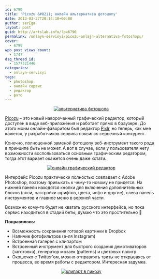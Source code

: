 ```yaml
---
id: 6790
title: 'Picozu &#8211; онлайн альтернатива фотошопу'
date: 2013-03-27T20:14:10+00:00
author: serEga
layout: post
guid: http://artslab.info/?p=6790
permalink: /onlayn-servisyi/picozu-onlajn-alternativa-fotoshopu/
cover:
  - 6799
wpb_post_views_count:
  - 1747
dsq_thread_id:
  - 1577321446
categories:
  - onlayn-servisyi
tags:
  - photoshop
  - онлайн сервис
  - редактор
  - фото
---
```

<center>
  <a href="{{site.img_cdn}}/onlain_redaktor.jpg"><img src="{{site.img_cdn}}/onlain_redaktor-300x153.jpg" alt="альтернатива фотошопа" class="aligncenter size-medium wp-image-6796" srcset="{{site.img_cdn}}/onlain_redaktor-300x153.jpg 300w, {{site.img_cdn}}/onlain_redaktor-1024x525.jpg 1024w, {{site.img_cdn}}/onlain_redaktor.jpg 1134w" sizes="(max-width: 300px) 100vw, 300px" /></a>
</center>

[Picozu](http://www.picozu.com/editor) &#8211; это новый навороченный графический редактор, который доступен в виде веб-приложения и работает прямо в браузере. До этого моим онлайн-фаворитом был редактор [Pixlr](http://artslab.info/podborki/onlayn-redaktoryi-fotografiy/ "Онлайн редакторы фотографий"), но теперь, как мне кажется, у разработчиков сервиса появился серьезный конкурент.

<!--more-->

Конечно, полноценной заменой фотошопу веб-инструмент такого рода в принципе быть не может. А вот в случае, если у пользователя нету возможности воспользоваться основным графическим редатором, тогда этот вариант окажется очень даже кстати.

<center>
  <a href="{{site.img_cdn}}/picozu_editor.jpg"><img src="{{site.img_cdn}}/picozu_editor-300x211.jpg" alt="онлайн графический редактор" class="aligncenter size-medium wp-image-6791" srcset="{{site.img_cdn}}/picozu_editor-300x211.jpg 300w, {{site.img_cdn}}/picozu_editor.jpg 896w" sizes="(max-width: 300px) 100vw, 300px" /></a>
</center>

Интерфейс Picozu практически полностью совпадает с Adobe Photoshop, поэтому привыкать к чему-то новому не придется. На нижней панели находятся кнопки для включения дополнительных блоков (слои, настройки шрифтов, цвета, инфо и другие), слева панель инструментов и главное меню в верхней части.

Возможно кому-то будет не хватать русского интерфейса, но пока сервис находиться в стадий беты, думаю что это простительно 🙂

**Понравилось:**

  * Возможность сохранения готовой картинки в Dropbox
  * Наличие фотофильтров (а-ля Instagram)
  * Встроенная галерея с клипартом
  * Встроенный инструмент для быстрого создания демотиваторов (заготовка), генератор мозаек (patterns) и цветовых палитр
  * Окошечко с Twitter&#8217;ом, можно отправлять твиты не открываясь от процесса, во время работы с редактором. Интересная задумка.

<center>
  <a href="{{site.img_cdn}}/galereya_cliparta.jpg"><img src="{{site.img_cdn}}/galereya_cliparta-300x124.jpg" alt="клипарт в пикозу" class="aligncenter size-medium wp-image-6795" srcset="{{site.img_cdn}}/galereya_cliparta-300x124.jpg 300w, {{site.img_cdn}}/galereya_cliparta-1024x425.jpg 1024w, {{site.img_cdn}}/galereya_cliparta.jpg 1456w" sizes="(max-width: 300px) 100vw, 300px" /></a>
</center>